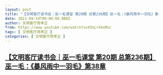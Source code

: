 ```yaml
---
layout: post
title: "【文明客厅读书会｜巫一毛课堂 第20期 总第236期】巫一毛：《暴风雨中一羽毛》第38章"
date: 2021-09-14T00:00:09.000Z
author: 文明客厅周孝正
from: https://www.youtube.com/watch?v=XXnLrXmsMuc
tags: [ 文明客厅周孝正 ]
categories: [ 文明客厅周孝正 ]
---
```

<!--1631577609000-->
[【文明客厅读书会｜巫一毛课堂 第20期 总第236期】巫一毛：《暴风雨中一羽毛》第38章](https://www.youtube.com/watch?v=XXnLrXmsMuc)
------

<div>

</div>
